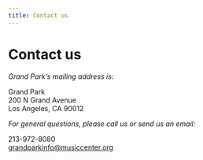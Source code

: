 ```yaml
---
title: Contact us
---
```


Contact us
==========

_Grand Park’s mailing address is:_

Grand Park  
200 N Grand Avenue  
Los Angeles, CA 90012

_For general questions, please call us or send us an email:_

213-972-8080  
[grandparkinfo@musiccenter.org](mailto:grandparkinfo@musiccenter.org)

